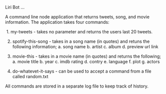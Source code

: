 Liri Bot ...

A command line node application that returns tweets, song, and movie information. The application takes four commands:

  1. my-tweets -  takes no parameter and returns the users last 20 tweets.
  
  2. spotify-this-song -  takes in a song name (in quotes) and retuns the following information;
    a. song name
    b. artist
    c. album
    d. preview url link
    
  3. movie-this -  takes in a movie name (in quotes) and returns the following;
    a. movie title
    b. year
    c. imdb rating
    d. contry
    e. language
    f. plot
    g. actors
    
  4. do-whatevet-it-says - can be used to accept a command from a file called random.txt
  
All commands are stored in a separate log file to keep track of history.
